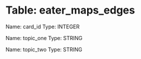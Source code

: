 Table: eater_maps_edges
=======================

Name: card_id
Type: INTEGER

Name: topic_one
Type: STRING

Name: topic_two
Type: STRING

